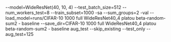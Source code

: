 --model=WideResNet(40, 10, 4) --test_batch_size=512 --num_workers_test=8 --train_subset=1000 -sa --sum_groups=2 -val --load_model=runs/CIFAR-10 1000 full WideResNet40_4 platou beta-random-sum2 - baseline --save_dir=CIFAR-10 1000 full WideResNet40_4 platou beta-random-sum2 - baseline aug_test --skip_existing --test_only --aug_test=125